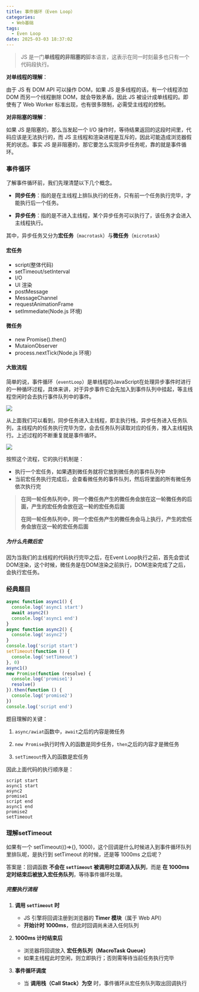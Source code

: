 ```yaml
---
title: 事件循环（Even Loop）
categories:
  - Web基础
tags:
  - Even Loop
date: 2025-03-03 18:37:02
---
```


> JS 是一门**单线程的非阻塞的**脚本语言，这表示在同一时刻最多也只有一个代码段执行。

**对单线程的理解**：

由于 JS 有 DOM API 可以操作 DOM，如果 JS 是多线程的话，有一个线程添加 DOM 而另一个线程删除 DOM，就会导致矛盾，因此 JS 被设计成单线程的。即使有了 Web Worker 标准出现，也有很多限制，必需受主线程的控制。

**对非阻塞的理解**：

如果 JS 是阻塞的，那么当发起一个 I/O 操作时，等待结果返回的这段时间里，代码应该是无法执行的，而 JS 主线程和渲染进程是互斥的，因此可能造成浏览器假死的状态。事实 JS 是非阻塞的，那它要怎么实现异步任务呢，靠的就是事件循环。

### 事件循环

了解事件循环前，我们先理清楚以下几个概念。

* **同步任务**：指的是在主线程上排队执行的任务，只有前一个任务执行完毕，才能执行后一个任务。

* **异步任务**：指的是不进入主线程，某个异步任务可以执行了，该任务才会进入主线程执行。

其中，异步任务又分为**宏任务**（`macrotask`）与**微任务**（`microtask`）

#### 宏任务

- script(整体代码)
- setTimeout/setInterval
- I/O
- UI 渲染
- postMessage
- MessageChannel
- requestAnimationFrame
- setImmediate(Node.js 环境)

#### 微任务

- new Promise().then()
- MutaionObserver
- process.nextTick(Node.js 环境）

#### 大致流程

简单的说，事件循环（`eventLoop`）是单线程的JavaScript在处理异步事件时进行的一种循环过程，具体来讲，对于异步事件它会先加入到事件队列中挂起，等主线程空闲时会去执行事件队列中的事件。

![](https://camo.githubusercontent.com/5cdf8ffe82f770b43ab122824fc36dcf6ff6173b7194a2f01618bec18c068cb8/68747470733a2f2f7374617469632e7675652d6a732e636f6d2f36316566626332302d376362382d313165622d383566362d3666616337376330633962332e706e67)

从上面我们可以看到，同步任务进入主线程，即主执行栈，异步任务进入任务队列，主线程内的任务执行完毕为空，会去任务队列读取对应的任务，推入主线程执行。上述过程的不断重复就是事件循环。

![](https://camo.githubusercontent.com/9df714a6e1a59fffa15a2787e0f8e2a10752e6edf49102936f9b53ec01372b01/68747470733a2f2f7374617469632e7675652d6a732e636f6d2f36653830653565302d376362382d313165622d383566362d3666616337376330633962332e706e67)

按照这个流程，它的执行机制是：

- 执行一个宏任务，如果遇到微任务就将它放到微任务的事件队列中
- 当前宏任务执行完成后，会查看微任务的事件队列，然后将里面的所有微任务依次执行完

> **在同一轮任务队列中，同一个微任务产生的微任务会放在这一轮微任务的后面，产生的宏任务会放在这一轮的宏任务后面**
> 
> **在同一轮任务队列中，同一个宏任务产生的微任务会马上执行，产生的宏任务会放在这一轮的宏任务后面**

##### 为什么先微后宏

因为当我们的主线程的代码执行完毕之后，在Event Loop执行之前，首先会尝试DOM渲染，这个时候，微任务是在DOM渲染之前执行，DOM渲染完成了之后，会执行宏任务。

### 经典题目

```js
async function async1() {
  console.log('async1 start')
  await async2()
  console.log('async1 end')
}
async function async2() {
  console.log('async2')
}
console.log('script start')
setTimeout(function () {
  console.log('setTimeout')
}, 0)
async1()
new Promise(function (resolve) {
  console.log('promise1')
  resolve()
}).then(function () {
  console.log('promise2')
})
console.log('script end')
```

题目理解的关键：

1. `async/awiat`函数中，`await`之后的内容是微任务

2. `new Promise`执行时传入的函数是同步任务，`then`之后的内容才是微任务

3. `setTimeout`传入的函数是宏任务

因此上面代码的执行顺序是：

```
script start
async1 start
async2
promise1
script end
async1 end
promise2
setTimeout
```

### 理解setTimeout

如果有一个 setTimeout(()=>{}, 1000)，这个回调是什么时候进入到事件循环队列里排队呢，是执行到 setTimeout 的时候，还是等 1000ms 之后呢？

答案是：回调函数 **不会在 `setTimeout` 被调用时立即进入队列**，而是 **在 1000ms 定时结束后被放入宏任务队列**，等待事件循环处理。

##### **完整执行流程**

1. **调用 `setTimeout` 时**
   
   - JS 引擎将回调注册到浏览器的 **Timer 模块**（属于 Web API）
   - **开始计时 1000ms**，但此时回调尚未进入任何队列

2. **1000ms 计时结束后**
   
   - 浏览器将回调放入 **宏任务队列（MacroTask Queue）**
   - 如果主线程此时空闲，则立即执行；否则需等待当前任务执行完毕

3. **事件循环调度**
   
   - 当 **调用栈（Call Stack）为空** 时，事件循环从宏任务队列取出回调执行
